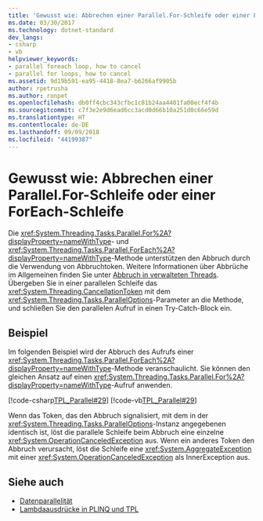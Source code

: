 ```yaml
---
title: 'Gewusst wie: Abbrechen einer Parallel.For-Schleife oder einer ForEach-Schleife'
ms.date: 03/30/2017
ms.technology: dotnet-standard
dev_langs:
- csharp
- vb
helpviewer_keywords:
- parallel foreach loop, how to cancel
- parallel for loops, how to cancel
ms.assetid: 9d19b591-ea95-4418-8ea7-b6266af9905b
author: rpetrusha
ms.author: ronpet
ms.openlocfilehash: db0ff4cbc343cfbc1c81b24aa4401fa00ecf4f4b
ms.sourcegitcommit: c7f3e2e9d6ead6cc3acd0d66b10a251d0c66e59d
ms.translationtype: HT
ms.contentlocale: de-DE
ms.lasthandoff: 09/09/2018
ms.locfileid: "44199387"
---
```

# <a name="how-to-cancel-a-parallelfor-or-foreach-loop"></a>Gewusst wie: Abbrechen einer Parallel.For-Schleife oder einer ForEach-Schleife
Die <xref:System.Threading.Tasks.Parallel.For%2A?displayProperty=nameWithType>- und <xref:System.Threading.Tasks.Parallel.ForEach%2A?displayProperty=nameWithType>-Methode unterstützen den Abbruch durch die Verwendung von Abbruchtoken. Weitere Informationen über Abbrüche im Allgemeinen finden Sie unter [Abbruch in verwalteten Threads](../../../docs/standard/threading/cancellation-in-managed-threads.md). Übergeben Sie in einer parallelen Schleife das <xref:System.Threading.CancellationToken> mit dem <xref:System.Threading.Tasks.ParallelOptions>-Parameter an die Methode, und schließen Sie den parallelen Aufruf in einen Try-Catch-Block ein.  
  
## <a name="example"></a>Beispiel  
 Im folgenden Beispiel wird der Abbruch des Aufrufs einer <xref:System.Threading.Tasks.Parallel.ForEach%2A?displayProperty=nameWithType>-Methode veranschaulicht. Sie können den gleichen Ansatz auf einen <xref:System.Threading.Tasks.Parallel.For%2A?displayProperty=nameWithType>-Aufruf anwenden.  
  
 [!code-csharp[TPL_Parallel#29](../../../samples/snippets/csharp/VS_Snippets_Misc/tpl_parallel/cs/parallel_cancel.cs#29)]
 [!code-vb[TPL_Parallel#29](../../../samples/snippets/visualbasic/VS_Snippets_Misc/tpl_parallel/vb/cancelloop.vb#29)]  
  
 Wenn das Token, das den Abbruch signalisiert, mit dem in der <xref:System.Threading.Tasks.ParallelOptions>-Instanz angegebenen identisch ist, löst die parallele Schleife beim Abbruch eine einzelne <xref:System.OperationCanceledException> aus. Wenn ein anderes Token den Abbruch verursacht, löst die Schleife eine <xref:System.AggregateException> mit einer <xref:System.OperationCanceledException> als InnerException aus.  
  
## <a name="see-also"></a>Siehe auch

- [Datenparallelität](../../../docs/standard/parallel-programming/data-parallelism-task-parallel-library.md)  
- [Lambdaausdrücke in PLINQ und TPL](../../../docs/standard/parallel-programming/lambda-expressions-in-plinq-and-tpl.md)

